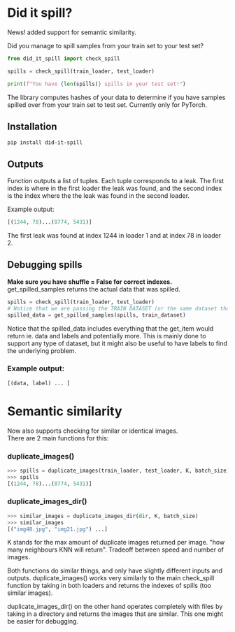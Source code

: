 # Did it spill?
News! added support for semantic similarity.

Did you manage to spill samples from your train set to your test set?  


```python
from did_it_spill import check_spill

spills = check_spill(train_loader, test_loader)

print(f"You have {len(spills)} spills in your test set!")
```
The library computes hashes of your data to determine if you have samples spilled over from your train set to test set.
Currently only for PyTorch.

## Installation
```
pip install did-it-spill
```
## Outputs
Function outputs a list of tuples. Each tuple corresponds to a leak. The first index is where in the first loader the 
leak was found, and the second index is the index where the the leak was found in the second loader.

Example output: 
```python
[(1244, 78)...(8774, 5431)]
```
The first leak was found at index 1244 in loader 1 and at index 78 in loader 2.



## Debugging spills
**Make sure you have shuffle = False for correct indexes.**  
get_spilled_samples returns the actual data that was spilled.

```python
spills = check_spill(train_loader, test_loader)
# Notice that we are passing the TRAIN DATASET (or the same dataset that the first loader is using in above func)
spilled_data = get_spilled_samples(spills, train_dataset)
```
Notice that the spilled_data includes everything that the get_item would return ie. data and labels and potentially more. 
This is mainly done to support any type of dataset, but it might also be useful to have labels to find the underlying problem.

### Example output: 
```python
[(data, label) ... ]
```

# Semantic similarity
Now also supports checking for similar or identical images.  
There are 2 main functions for this:  


### duplicate_images()
```python
>>> spills = duplicate_images(train_loader, test_loader, K, batch_size)
>>> spills
[(1244, 78)...(8774, 5431)]
```
### duplicate_images_dir()
```python
>>> similar_images = duplicate_images_dir(dir, K, batch_size)
>>> similar_images
[("img48.jpg", "img21.jpg") ...]
```
K stands for the max amount of duplicate images returned per image. "how many neighbours KNN will return".
Tradeoff between speed and number of images.


Both functions do similar things, and only have slightly different inputs and outputs. duplicate_images() works very similarly to
the main check_spill function by taking in both loaders and returns the indexes of spills (too similar images).  

duplicate_images_dir() on the other hand operates completely with
files by taking in a directory and returns the images that are similar. This one might be easier for debugging.